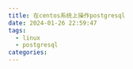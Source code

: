 ```yaml
---
title: 在centos系统上操作postgresql
date: 2024-01-26 22:59:47
tags:
  - linux
  - postgresql
categories:
---
```

